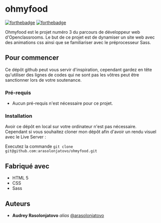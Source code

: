 # ohmyfood

[![forthebadge](https://forthebadge.com/images/badges/uses-html.svg)](https://forthebadge.com) [![forthebadge](https://forthebadge.com/images/badges/uses-css.svg)](https://forthebadge.com)

Ohmyfood est le projet numéro 3 du parcours de développeur web d'Openclassrooms. Le but de ce projet est de dynamiser un site web avec des animations css ainsi que se familiariser avec le préprocesseur Sass. 

## Pour commencer 

Ce dépôt github peut vous servir d'inspiration, cependant gardez en tête qu'utiliser des lignes de codes qui ne sont pas les vôtres peut être sanctionner lors de votre soutenance.

### Pré-requis

- Aucun pré-requis n'est nécessaire pour ce projet.

### Installation

Avoir ce dépôt en local sur votre ordinateur n'est pas nécessaire. Cependant si vous souhaitez cloner mon dépôt afin d'avoir un rendu visuel avec le Live Server :

Executez la commande ``git clone git@github.com:arasolonjatovo/ohmyfood.git``

## Fabriqué avec

* HTML 5
* CSS
* Sass

## Auteurs

* **Audrey Rasolonjatovo** _alias_ [@arasolonjatovo](https://github.com/arasolonjatovo)

